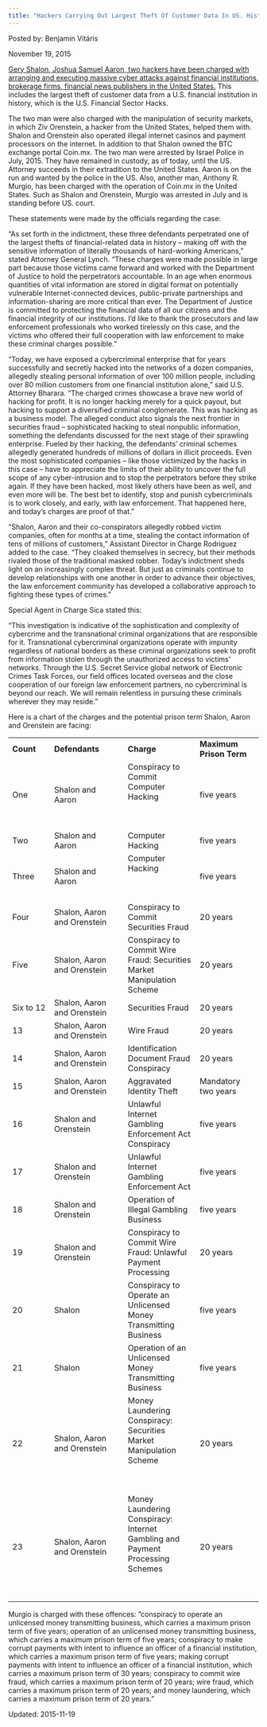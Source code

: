```yaml
---
title: "Hackers Carrying Out Largest Theft Of Customer Data In US. History Facing Prison"
---
```


Posted by: Benjamin Vitáris 

<span>November 19, 2015</span>




<p><a href="http://www.justice.gov/opa/pr/attorney-general-and-manhattan-us-attorney-announce-charges-stemming-massive-network">Gery Shalon, Joshua Samuel Aaron, two hackers have been charged with arranging and executing massive cyber attacks against financial institutions, brokerage firms, financial news publishers in the United States.</a> This includes the largest theft of customer data from a U.S. financial institution in history, which is the U.S. Financial Sector Hacks.</p>
<p>The two man were also charged with the manipulation of security markets, in which Ziv Orenstein, a hacker from the United States, helped them with. Shalon and Orenstein also operated illegal internet casinos and payment processors on the internet. In addition to that Shalon owned the BTC exchange portal Coin.mx. The two man were arrested by Israel Police in July, 2015. They have remained in custody, as of today, until the US. Attorney succeeds in their extradition to the United States. Aaron is on the run and wanted by the police in the US. Also, another man, Anthony R. Murgio, has been charged with the operation of Coin.mx in the United States. Such as Shalon and Orenstein, Murgio was arrested in July and is standing before US. court.</p>
<p>These statements were made by the officials regarding the case:</p>
<p>“As set forth in the indictment, these three defendants perpetrated one of the largest thefts of financial-related data in history – making off with the sensitive information of literally thousands of hard-working Americans,” stated Attorney General Lynch. “These charges were made possible in large part because those victims came forward and worked with the Department of Justice to hold the perpetrators accountable. In an age when enormous quantities of vital information are stored in digital format on potentially vulnerable Internet-connected devices, public-private partnerships and information-sharing are more critical than ever. The Department of Justice is committed to protecting the financial data of all our citizens and the financial integrity of our institutions. I’d like to thank the prosecutors and law enforcement professionals who worked tirelessly on this case, and the victims who offered their full cooperation with law enforcement to make these criminal charges possible.”</p>
<p>“Today, we have exposed a cybercriminal enterprise that for years successfully and secretly hacked into the networks of a dozen companies, allegedly stealing personal information of over 100 million people, including over 80 million customers from one financial institution alone,” said U.S. Attorney Bharara. “The charged crimes showcase a brave new world of hacking for profit. It is no longer hacking merely for a quick payout, but hacking to support a diversified criminal conglomerate. This was hacking as a business model. The alleged conduct also signals the next frontier in securities fraud – sophisticated hacking to steal nonpublic information, something the defendants discussed for the next stage of their sprawling enterprise. Fueled by their hacking, the defendants’ criminal schemes allegedly generated hundreds of millions of dollars in illicit proceeds. Even the most sophisticated companies – like those victimized by the hacks in this case – have to appreciate the limits of their ability to uncover the full scope of any cyber-intrusion and to stop the perpetrators before they strike again. If they have been hacked, most likely others have been as well, and even more will be. The best bet to identify, stop and punish cybercriminals is to work closely, and early, with law enforcement. That happened here, and today’s charges are proof of that.”</p>
<p>“Shalon, Aaron and their co-conspirators allegedly robbed victim companies, often for months at a time, stealing the contact information of tens of millions of customers,” Assistant Director in Charge Rodriguez added to the case. “They cloaked themselves in secrecy, but their methods rivaled those of the traditional masked robber. Today’s indictment sheds light on an increasingly complex threat. But just as criminals continue to develop relationships with one another in order to advance their objectives, the law enforcement community has developed a collaborative approach to fighting these types of crimes.”</p>
<p>Special Agent in Charge Sica stated this:</p>
<p>“This investigation is indicative of the sophistication and complexity of cybercrime and the transnational criminal organizations that are responsible for it. Transnational cybercriminal organizations operate with impunity regardless of national borders as these criminal organizations seek to profit from information stolen through the unauthorized access to victims’ networks. Through the U.S. Secret Service global network of Electronic Crimes Task Forces, our field offices located overseas and the close cooperation of our foreign law enforcement partners, no cybercriminal is beyond our reach. We will remain relentless in pursuing these criminals wherever they may reside.”</p>
<p>Here is a chart of the charges and the potential prison term Shalon, Aaron and Orenstein are facing:</p>
<table width="714">
<tbody>
<tr>
<td width="115"><strong>Count</strong></td>
<td width="226"><strong>Defendants</strong></td>
<td width="197"><strong>Charge</strong></td>
<td width="176"><strong>Maximum Prison Term</strong></td>
</tr>
<tr>
<td width="115">One</td>
<td width="226">Shalon and Aaron</td>
<td width="197">Conspiracy to Commit Computer Hacking</p>
<p>&nbsp;</td>
<td width="176">five years</td>
</tr>
<tr>
<td width="115">Two</td>
<td width="226">Shalon and Aaron</td>
<td width="197">Computer Hacking</td>
<td width="176">five years</td>
</tr>
<tr>
<td width="115">Three</td>
<td width="226">Shalon and Aaron</td>
<td width="197">Computer Hacking</p>
<p>&nbsp;</td>
<td width="176">five years</td>
</tr>
<tr>
<td width="115">Four</td>
<td width="226">Shalon, Aaron and Orenstein</td>
<td width="197">Conspiracy to Commit Securities Fraud</td>
<td width="176">20 years</td>
</tr>
<tr>
<td width="115">Five</td>
<td width="226">Shalon, Aaron and Orenstein</td>
<td width="197">Conspiracy to Commit Wire Fraud: Securities Market Manipulation Scheme</td>
<td width="176">20 years</td>
</tr>
<tr>
<td width="115">Six to 12</td>
<td width="226">Shalon, Aaron and Orenstein</td>
<td width="197">Securities Fraud</td>
<td width="176">20 years</td>
</tr>
<tr>
<td width="115">13</td>
<td width="226">Shalon, Aaron and Orenstein</td>
<td width="197">Wire Fraud</td>
<td width="176">20 years</td>
</tr>
<tr>
<td width="115">14</td>
<td width="226">Shalon, Aaron and Orenstein</td>
<td width="197">Identification Document Fraud Conspiracy</td>
<td width="176">20 years</td>
</tr>
<tr>
<td width="115">15</td>
<td width="226">Shalon, Aaron and Orenstein</td>
<td width="197">Aggravated Identity Theft</td>
<td width="176">Mandatory two years</td>
</tr>
<tr>
<td width="115">16</td>
<td width="226">Shalon and Orenstein</td>
<td width="197">Unlawful Internet Gambling Enforcement Act Conspiracy</td>
<td width="176">five years</td>
</tr>
<tr>
<td width="115">17</td>
<td width="226">Shalon and Orenstein</td>
<td width="197">Unlawful Internet Gambling Enforcement Act</td>
<td width="176">five years</td>
</tr>
<tr>
<td width="115">18</td>
<td width="226">Shalon and Orenstein</td>
<td width="197">Operation of Illegal Gambling Business</td>
<td width="176">five years</td>
</tr>
<tr>
<td width="115">19</td>
<td width="226">Shalon and Orenstein</td>
<td width="197">Conspiracy to Commit Wire Fraud: Unlawful Payment Processing</td>
<td width="176">20 years</td>
</tr>
<tr>
<td width="115">20</td>
<td width="226">Shalon</td>
<td width="197">Conspiracy to Operate an Unlicensed Money Transmitting Business</td>
<td width="176">five years</td>
</tr>
<tr>
<td width="115">21</td>
<td width="226">Shalon</td>
<td width="197">Operation of an Unlicensed Money Transmitting Business</td>
<td width="176">five years</td>
</tr>
<tr>
<td width="115">22</td>
<td width="226">Shalon, Aaron and Orenstein</td>
<td width="197">Money Laundering Conspiracy: Securities Market Manipulation Scheme</p>
<p>&nbsp;</td>
<td width="176">20 years</td>
</tr>
<tr>
<td width="115">23</td>
<td width="226">Shalon, Aaron and Orenstein</td>
<td width="197">Money Laundering Conspiracy: Internet Gambling and Payment Processing Schemes</p>
<p>&nbsp;</td>
<td width="176">20 years</td>
</tr>
</tbody>
</table>
<p>Murgio is charged with these offences: ”conspiracy to operate an unlicensed money transmitting business, which carries a maximum prison term of five years; operation of an unlicensed money transmitting business, which carries a maximum prison term of five years; conspiracy to make corrupt payments with intent to influence an officer of a financial institution, which carries a maximum prison term of five years; making corrupt payments with intent to influence an officer of a financial institution, which carries a maximum prison term of 30 years; conspiracy to commit wire fraud, which carries a maximum prison term of 20 years; wire fraud, which carries a maximum prison term of 20 years; and money laundering, which carries a maximum prison term of 20 years.”</p>

Updated: 2015-11-19

